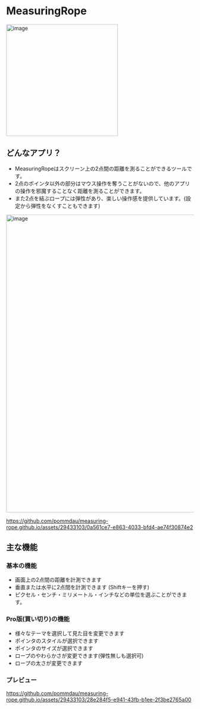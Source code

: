 # MeasuringRope

<img width="300" alt="image" src="https://i.imgur.com/ESl1hqT.png">

## どんなアプリ？

- MeasuringRopeはスクリーン上の2点間の距離を測ることができるツールです。
- 2点のポインタ以外の部分はマウス操作を奪うことがないので、他のアプリの操作を邪魔することなく距離を測ることができます。
- また2点を結ぶロープには弾性があり、楽しい操作感を提供しています。(設定から弾性をなくすこともできます)

<img width="800" alt="image" src="https://i.imgur.com/AYSeH4q.png">

https://github.com/pommdau/measuring-rope.github.io/assets/29433103/0a561ce7-e863-4033-bfd4-ae74f30874e2

## 主な機能

### 基本の機能
- 画面上の2点間の距離を計測できます
- 垂直または水平に2点間を計測できます (Shiftキーを押す)
- ピクセル・センチ・ミリメートル・インチなどの単位を選ぶことができます。

### Pro版(買い切り)の機能
- 様々なテーマを選択して見た目を変更できます
- ポインタのスタイルが選択できます
- ポインタのサイズが選択できます
- ロープのやわらかさが変更できます(弾性無しも選択可)
- ロープの太さが変更できます

### プレビュー

https://github.com/pommdau/measuring-rope.github.io/assets/29433103/28e284f5-e941-43fb-b1ee-2f3be2765a00
